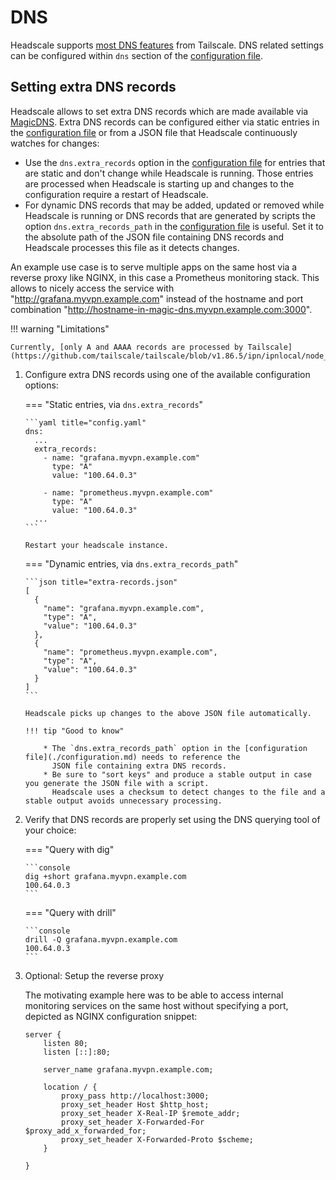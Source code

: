 # DNS

Headscale supports [most DNS features](../about/features.md) from Tailscale. DNS related settings can be configured
within `dns` section of the [configuration file](./configuration.md).

## Setting extra DNS records

Headscale allows to set extra DNS records which are made available via
[MagicDNS](https://tailscale.com/kb/1081/magicdns). Extra DNS records can be configured either via static entries in the
[configuration file](./configuration.md) or from a JSON file that Headscale continuously watches for changes:

- Use the `dns.extra_records` option in the [configuration file](./configuration.md) for entries that are static and
  don't change while Headscale is running. Those entries are processed when Headscale is starting up and changes to the
  configuration require a restart of Headscale.
- For dynamic DNS records that may be added, updated or removed while Headscale is running or DNS records that are
  generated by scripts the option `dns.extra_records_path` in the [configuration file](./configuration.md) is useful.
  Set it to the absolute path of the JSON file containing DNS records and Headscale processes this file as it detects
  changes.

An example use case is to serve multiple apps on the same host via a reverse proxy like NGINX, in this case a Prometheus
monitoring stack. This allows to nicely access the service with "http://grafana.myvpn.example.com" instead of the
hostname and port combination "http://hostname-in-magic-dns.myvpn.example.com:3000".

!!! warning "Limitations"

    Currently, [only A and AAAA records are processed by Tailscale](https://github.com/tailscale/tailscale/blob/v1.86.5/ipn/ipnlocal/node_backend.go#L662).

1.  Configure extra DNS records using one of the available configuration options:

    === "Static entries, via `dns.extra_records`"

        ```yaml title="config.yaml"
        dns:
          ...
          extra_records:
            - name: "grafana.myvpn.example.com"
              type: "A"
              value: "100.64.0.3"

            - name: "prometheus.myvpn.example.com"
              type: "A"
              value: "100.64.0.3"
          ...
        ```

        Restart your headscale instance.

    === "Dynamic entries, via `dns.extra_records_path`"

        ```json title="extra-records.json"
        [
          {
            "name": "grafana.myvpn.example.com",
            "type": "A",
            "value": "100.64.0.3"
          },
          {
            "name": "prometheus.myvpn.example.com",
            "type": "A",
            "value": "100.64.0.3"
          }
        ]
        ```

        Headscale picks up changes to the above JSON file automatically.

        !!! tip "Good to know"

            * The `dns.extra_records_path` option in the [configuration file](./configuration.md) needs to reference the
              JSON file containing extra DNS records.
            * Be sure to "sort keys" and produce a stable output in case you generate the JSON file with a script.
              Headscale uses a checksum to detect changes to the file and a stable output avoids unnecessary processing.

1.  Verify that DNS records are properly set using the DNS querying tool of your choice:

    === "Query with dig"

        ```console
        dig +short grafana.myvpn.example.com
        100.64.0.3
        ```

    === "Query with drill"

        ```console
        drill -Q grafana.myvpn.example.com
        100.64.0.3
        ```

1.  Optional: Setup the reverse proxy

    The motivating example here was to be able to access internal monitoring services on the same host without
    specifying a port, depicted as NGINX configuration snippet:

    ```nginx title="nginx.conf"
    server {
        listen 80;
        listen [::]:80;

        server_name grafana.myvpn.example.com;

        location / {
            proxy_pass http://localhost:3000;
            proxy_set_header Host $http_host;
            proxy_set_header X-Real-IP $remote_addr;
            proxy_set_header X-Forwarded-For $proxy_add_x_forwarded_for;
            proxy_set_header X-Forwarded-Proto $scheme;
        }

    }
    ```
